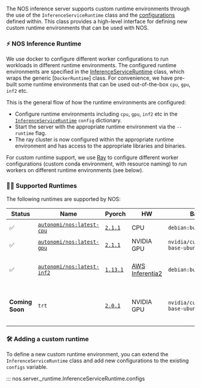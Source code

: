 The NOS inference server supports custom runtime environments through the use of the `InferenceServiceRuntime` class and the [configurations](../api/server.md#InferenceServiceRuntime.configs) defined within. This class provides a high-level interface for defining new custom runtime environments that can be used with NOS.

### ⚡️ NOS Inference Runtime

We use docker to configure different worker configurations to run workloads in different runtime environments. The configured runtime environments are specified in the [InferenceServiceRuntime](../api/server.md#inferenceserviceruntime) class, which wraps the generic [`DockerRuntime`] class. For convenience, we have pre-built some runtime environments that can be used out-of-the-box `cpu`, `gpu`, `inf2` etc.

This is the general flow of how the runtime environments are configured:
- Configure runtime environments including `cpu`, `gpu`, `inf2` etc in the [`InferenceServiceRuntime`](../api/server.md#inferenceserviceruntime) `config` dictionary.
- Start the server with the appropriate runtime environment via the `--runtime` flag.
- The ray cluster is now configured within the appropriate runtime environment and has access to the appropriate libraries and binaries.

For custom runtime support, we use [Ray](https://ray.io) to configure different worker configurations (custom conda environment, with resource naming) to run workers on different runtime environments (see below).

### 🏃‍♂️ Supported Runtimes

The following runtimes are supported by NOS:

| Status | Name | Pyorch | HW | Base | Size | Description |
| - | --- | --- | --- | --- | --- | --- |
| ✅ | [`autonomi/nos:latest-cpu`](https://hub.docker.com/r/autonomi/nos/tags)  | [`2.1.1`](https://pypi.org/project/torch/2.1.1/) | CPU | `debian:buster-slim` | 1.1 GB | CPU-only runtime. |
| ✅ | [`autonomi/nos:latest-gpu`](https://hub.docker.com/r/autonomi/nos/tags)  | [`2.1.1`](https://pypi.org/project/torch/2.1.1/) | NVIDIA GPU | `nvidia/cuda:11.8.0-base-ubuntu22.04` | 3.9 GB | GPU runtime. |
| ✅ | [`autonomi/nos:latest-inf2`](https://hub.docker.com/r/autonomi/nos/tags) | [`1.13.1`](https://pypi.org/project/torch/1.13.1/) | [AWS Inferentia2](https://aws.amazon.com/ec2/instance-types/inf2/) | `debian:buster-slim` | 1.7 GB | Inf2 runtime with [torch-neuronx](https://awsdocs-neuron.readthedocs-hosted.com/en/latest/frameworks/torch/torch-neuronx/setup/pytorch-install.html). |
| **Coming Soon** | `trt` | [`2.0.1`](https://pypi.org/project/torch/2.0.1/) | NVIDIA GPU | `nvidia/cuda:11.8.0-base-ubuntu22.04` | GPU runtime with TensorRT (8.4.2.4). |

### 🛠️ Adding a custom runtime

To define a new custom runtime environment, you can extend the `InferenceServiceRuntime` class and add new configurations to the existing `configs` variable.

::: nos.server._runtime.InferenceServiceRuntime.configs
